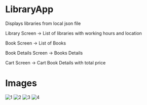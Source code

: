 # LibraryApp
Displays libraries from local json file

Library Screen -> List of libraries with working hours and location

Book Screen -> List of Books

Book Details Screen -> Books Details

Cart Screen -> Cart Book Details with total price


# Images
![1](https://user-images.githubusercontent.com/50024502/129526532-cf1d36ca-2f47-4f3f-9b3e-029e0c32be87.png)
![2](https://user-images.githubusercontent.com/50024502/129526557-e29beabd-3d19-4e93-b324-a1c24033d8d3.png)
![3](https://user-images.githubusercontent.com/50024502/129526563-183937df-5261-4346-8245-25ee5be91d77.png)
![4](https://user-images.githubusercontent.com/50024502/129526568-224c3244-5c18-4faf-b1fd-62aa6f36994a.png)

